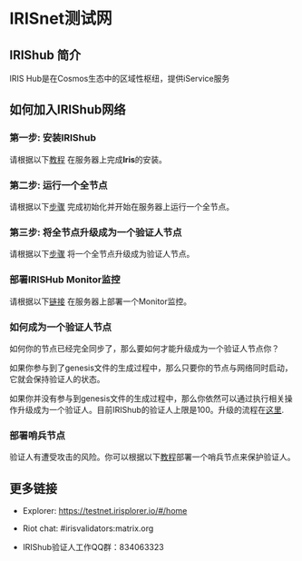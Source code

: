 # IRISnet测试网

## IRIShub 简介

IRIS Hub是在Cosmos生态中的区域性枢纽，提供iService服务

## 如何加入IRIShub网络

### 第一步: 安装IRIShub

请根据以下[教程](Install-the-Software.md) 在服务器上完成**Iris**的安装。

### 第二步: 运行一个全节点

请根据以下[步骤](Full-Node.md) 完成初始化并开始在服务器上运行一个全节点。


### 第三步: 将全节点升级成为一个验证人节点

请根据以下[步骤](Validator-Node.md) 将一个全节点升级成为验证人节点。

### 部署IRISHub Monitor监控

请根据以下[链接](../software/monitor.md) 在服务器上部署一个Monitor监控。


### 如何成为一个验证人节点

如何你的节点已经完全同步了，那么要如何才能升级成为一个验证人节点你？

如果你参与到了genesis文件的生成过程中，那么只要你的节点与网络同时启动，它就会保持验证人的状态。

如果你并没有参与到genesis文件的生成过程中，那么你依然可以通过执行相关操作升级成为一个验证人。目前IRIShub的验证人上限是100。升级的流程在[这里](Validator-Node.md).

### 部署哨兵节点

验证人有遭受攻击的风险。你可以根据以下[教程](../software/sentry.md)部署一个哨兵节点来保护验证人。


##  更多链接


* Explorer: https://testnet.irisplorer.io/#/home

* Riot chat: #irisvalidators:matrix.org

* IRIShub验证人工作QQ群：834063323